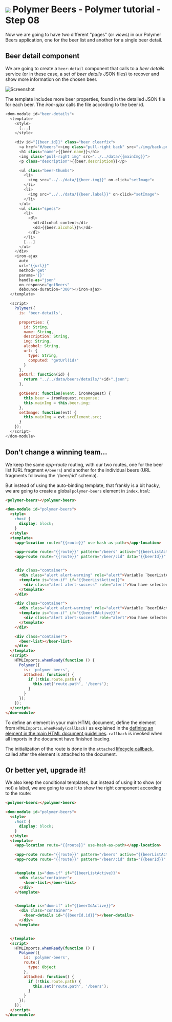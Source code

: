 # ![](/img/logo-25px.png) Polymer Beers - Polymer tutorial - Step 08

Now we are going to have two different "pages" (or *views*) in our Polymer Beers application, one for the beer list and another for a single beer detail.

## Beer detail component

We are going to create a `beer-detail` component that calls to a *beer details* service (or in these case, a set of *beer details* JSON files) to recover and show more information on the chosen beer.

![Screenshot](/img/step-08_02.jpg)

The template includes more beer properties, found in the detailed JSON file for each beer.
The *iron-ajax* calls the file according to the beer id.

```javascript
<dom-module id="beer-details">
  <template>
    <style>
      [...]
    </style>

    <div id="{{beer.id}}" class="beer clearfix">
      <a href="#/beers"><img class="pull-right back" src="./img/back.png"></a>
      <h1 class="name">{{beer.name}}</h1>
      <img class="pull-right img" src="../../data/{{mainImg}}">
      <p class="description">{{beer.description}}</p>

      <ul class="beer-thumbs">
        <li>
          <img src="../../data/{{beer.img}}" on-click="setImage">
        </li>
        <li>
          <img src="../../data/{{beer.label}}" on-click="setImage">
        </li>
      </ul>
      <ul class="specs">
        <li>
          <dl>
            <dt>Alcohol content</dt>
            <dd>{{beer.alcohol}}%</dd>
          </dl>
        </li>
        [...]
      </ul>
    </div>
    <iron-ajax
      auto
      url="{{url}}"
      method='get'
      params='{}'
      handle-as="json"
      on-response="gotBeers"
      debounce-duration="300"></iron-ajax>
  </template>

  <script>
    Polymer({
      is: 'beer-details',

      properties: {
        id: String,
        name: String,
        description: String,
        img: String,
        alcohol: String,
        url: {
          type: String,
          computed: "getUrl(id)"
        }
      },
      getUrl: function(id) {
        return "../../data/beers/details/"+id+".json";
      },

      gotBeers: function(event, ironRequest) {
        this.beer = ironRequest.response;
        this.mainImg = this.beer.img;
      },
      setImage: function(evt) {
        this.mainImg = evt.srcElement.src;
      }
    });
  </script>
</dom-module>
```


## Don't change a winning team...

We keep the same *app-route* routing, with our two routes, one for the beer list (URL fragment `#/beers`) and another for the individual beers (URL fragments following the '/beer/:id' schema).

But instead of using the auto-binding template, that frankly is a bit hacky, we are going to create a global `polymer-beers` element in `index.html`:

```html
<polymer-beers></polymer-beers>

<dom-module id="polymer-beers">
  <style>
    :host {
      display: block;
    }
  </style>
  <template>
    <app-location route="{{route}}" use-hash-as-path></app-location>

    <app-route route="{{route}}" pattern="/beers" active="{{beerListActive}}"></app-route>
    <app-route route="{{route}}" pattern="/beer/:id" data="{{beerId}}" active="{{beerIdActive}}"></app-route>


    <div class="container">
      <div class="alert alert-warning" role="alert">Variable `beerListActive` = {{beerListActive}}</div>
      <template is="dom-if" if="{{beerListActive}}">
        <div class="alert alert-success" role="alert">You have selected the main beer list (URL fragment = #/beers)</div>
      </template>
    </div>

    <div class="container">
      <div class="alert alert-warning" role="alert">Variable `beerIdActive` = {{beerIdActive}}</div>
      <template is="dom-if" if="{{beerIdActive}}">
        <div class="alert alert-success" role="alert">You have selected a beer: {{beerId.id}}</div>
      </template>
    </div>

    <div class="container">
      <beer-list></beer-list>
    </div>
  </template>
  <script>
    HTMLImports.whenReady(function () {
      Polymer({
        is: 'polymer-beers',        
        attached: function() {
          if (!this.route.path) {
            this.set('route.path', '/beers');
          }
        }
      });
    });
  </script>
</dom-module>
```

To define an element in your main HTML document, define the element from `HTMLImports.whenReady(callback)` as explained in the [defining an element in the main HTML document guidelines](https://www.polymer-project.org/1.0/docs/devguide/registering-elements.html#main-document-definitions). `callback` is invoked when all imports in the document have finished loading.

The initialization of the route is done in the `attached` [lifecycle callback](https://www.polymer-project.org/1.0/docs/devguide/registering-elements.html#lifecycle-callbacks), called after the element is attached to the document.


## Or better yet, upgrade it!


We also keep the conditional templates, but instead of using it to show (or not) a label, we are going to use it to show the right component according to the route:

```html
<polymer-beers></polymer-beers>

<dom-module id="polymer-beers">
  <style>
    :host {
      display: block;
    }
  </style>
  <template>
    <app-location route="{{route}}" use-hash-as-path></app-location>

    <app-route route="{{route}}" pattern="/beers" active="{{beerListActive}}"></app-route>
    <app-route route="{{route}}" pattern="/beer/:id" data="{{beerId}}" active="{{beerIdActive}}"></app-route>


    <template is="dom-if" if="{{beerListActive}}">
      <div class="container">
        <beer-list></beer-list>
      </div>
    </template>


    <template is="dom-if" if="{{beerIdActive}}">
      <div class="container">
        <beer-details id="{{beerId.id}}"></beer-details>
      </div>
    </template>


  </template>
  <script>
    HTMLImports.whenReady(function () {
      Polymer({
        is: 'polymer-beers',
        route:{
          type: Object
        },
        attached: function() {
          if (!this.route.path) {
            this.set('route.path', '/beers');
          }
        }
      });
    });
  </script>
</dom-module>
```
